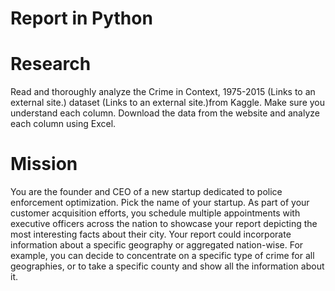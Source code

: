# Report in Python
# Research
Read and thoroughly analyze the Crime in Context, 1975-2015 (Links to an external site.) dataset  (Links to an external site.)from Kaggle. Make sure you understand each column.
Download the data from the website and analyze each column using Excel. 
# Mission
You are the founder and CEO of a new startup dedicated to police enforcement optimization. Pick the name of your startup. As part of your customer acquisition efforts, you schedule multiple appointments with executive officers across the nation to showcase your report depicting the most interesting facts about their city. Your report could incorporate information about a specific geography or aggregated nation-wise. For example, you can decide to concentrate on a specific type of crime for all geographies, or to take a specific county and show all the information about it.
